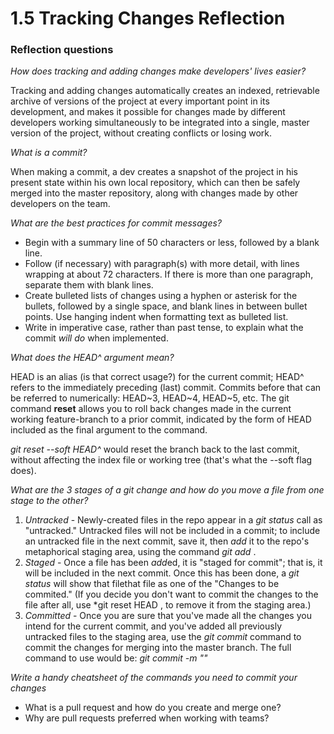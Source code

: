 # 1.5 Tracking Changes Reflection

### Reflection questions

*How does tracking and adding changes make developers' lives easier?*

Tracking and adding changes automatically creates an indexed, retrievable archive of versions of the project at every important point in its development, and makes it possible for changes made by different developers working simultaneously to be integrated into a single, master version of the project, without creating conflicts or losing work.

*What is a commit?*

When making a commit, a dev creates a snapshot of the project in his present state within his own local repository, which can then be safely merged into the master repository, along with changes made by other developers on the team.

*What are the best practices for commit messages?*

- Begin with a summary line of 50 characters or less, followed by a blank line.
- Follow (if necessary) with paragraph(s) with more detail, with lines  wrapping at about 72 characters. If there is more than one paragraph, separate them with blank lines.
- Create bulleted lists of changes using a hyphen or asterisk for the bullets, followed by a single space, and blank lines in between bullet points. Use hanging indent when formatting text as bulleted list.
- Write in imperative case, rather than past tense, to explain what the commit *will do* when implemented.

*What does the HEAD^ argument mean?*

HEAD is an alias (is that correct usage?) for the current commit; HEAD^ refers to the immediately preceding (last) commit. Commits before that can be referred to numerically: HEAD~3, HEAD~4, HEAD~5, etc. The git command **reset** allows you to roll back changes made in the current working feature-branch to a prior commit, indicated by the form of HEAD included as the final argument to the command.

*git reset --soft HEAD^* would reset the branch back to the last commit, without affecting the index file or working tree (that's what the --soft flag does).

*What are the 3 stages of a git change and how do you move a file from one stage to the other?*
1. *Untracked* - Newly-created files in the repo appear in a *git status* call as "untracked." Untracked files will not be included in a commit; to include an untracked file in the next commit, save it, then *add* it to the repo's metaphorical staging area, using the command *git add <filename>*.
2. *Staged* - Once a file has been *add*ed, it is "staged for commit"; that is, it will be included in the next commit. Once this has been done, a *git status* will show that filethat file as one of the "Changes to be commited." (If you decide you don't want to commit the changes to the file after all, use *git reset HEAD ,<filename> to remove it from the staging area.)
3. *Committed* - Once you are sure that you've made all the changes you intend for the current commit, and you've added all previously untracked files to the staging area, use the *git commit* command to commit the changes for merging into the master branch. The full command to use would be:
*git commit -m "<COMMIT-MSG-TXT>"*


*Write a handy cheatsheet of the commands you need to commit your changes*



- What is a pull request and how do you create and merge one?
- Why are pull requests preferred when working with teams?
